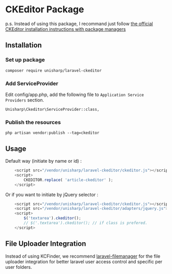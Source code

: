 CKEditor Package
=====================

p.s. Instead of using this package, I recommand just follow [the official CKEditor installation instructions with package managers](http://docs.ckeditor.com/#!/guide/dev_package_managers)

## Installation
### Set up package

```
composer require unisharp/laravel-ckeditor
```

### Add ServiceProvider

Edit config/app.php, add the following file to `Application Service Providers` section.
```
Unisharp\Ckeditor\ServiceProvider::class,
```
### Publish the resources
```
php artisan vendor:publish --tag=ckeditor
```
## Usage

Default way (initiate by name or id) :

```javascript
    <script src="/vendor/unisharp/laravel-ckeditor/ckeditor.js"></script>
    <script>
        CKEDITOR.replace( 'article-ckeditor' );
    </script>
```

Or if you want to initiate by jQuery selector :

```javascript
    <script src="/vendor/unisharp/laravel-ckeditor/ckeditor.js"></script>
    <script src="/vendor/unisharp/laravel-ckeditor/adapters/jquery.js"></script>
    <script>
        $('textarea').ckeditor();
        // $('.textarea').ckeditor(); // if class is prefered.
    </script>
```

## File Uploader Integration

 Instead of using KCFinder, we recommend [laravel-filemanager](https://github.com/UniSharp/laravel-filemanager) for the file uploader integration for better laravel user access control and specific per user folders.
